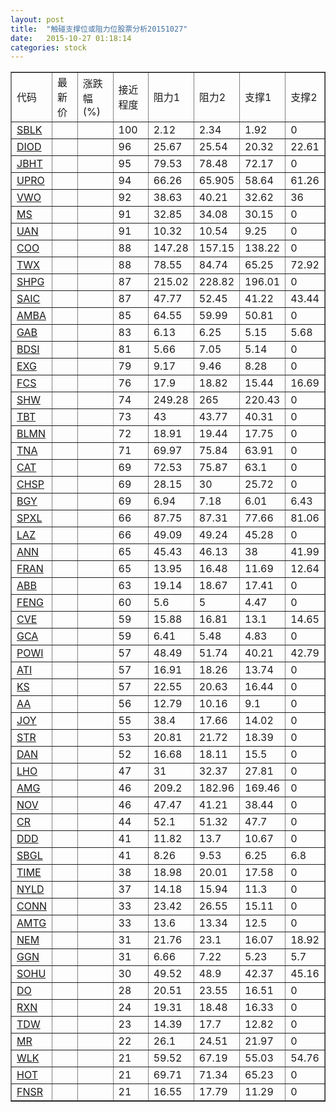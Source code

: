 ```yaml
---
layout: post
title:  "触碰支撑位或阻力位股票分析20151027"
date:   2015-10-27 01:18:14
categories: stock
---
```

<script type="text/javascript">
var stockList = []
stockList.push('gb_sblk');
stockList.push('gb_diod');
stockList.push('gb_jbht');
stockList.push('gb_upro');
stockList.push('gb_vwo');
stockList.push('gb_ms');
stockList.push('gb_uan');
stockList.push('gb_coo');
stockList.push('gb_twx');
stockList.push('gb_shpg');
stockList.push('gb_saic');
stockList.push('gb_amba');
stockList.push('gb_gab');
stockList.push('gb_bdsi');
stockList.push('gb_exg');
stockList.push('gb_fcs');
stockList.push('gb_shw');
stockList.push('gb_tbt');
stockList.push('gb_blmn');
stockList.push('gb_tna');
stockList.push('gb_cat');
stockList.push('gb_chsp');
stockList.push('gb_bgy');
stockList.push('gb_spxl');
stockList.push('gb_laz');
stockList.push('gb_ann');
stockList.push('gb_fran');
stockList.push('gb_abb');
stockList.push('gb_feng');
stockList.push('gb_cve');
stockList.push('gb_gca');
stockList.push('gb_powi');
stockList.push('gb_ati');
stockList.push('gb_ks');
stockList.push('gb_aa');
stockList.push('gb_joy');
stockList.push('gb_str');
stockList.push('gb_dan');
stockList.push('gb_lho');
stockList.push('gb_amg');
stockList.push('gb_nov');
stockList.push('gb_cr');
stockList.push('gb_ddd');
stockList.push('gb_sbgl');
stockList.push('gb_time');
stockList.push('gb_nyld');
stockList.push('gb_conn');
stockList.push('gb_amtg');
stockList.push('gb_nem');
stockList.push('gb_ggn');
stockList.push('gb_sohu');
stockList.push('gb_do');
stockList.push('gb_rxn');
stockList.push('gb_tdw');
stockList.push('gb_mr');
stockList.push('gb_wlk');
stockList.push('gb_hot');
stockList.push('gb_fnsr');
</script>
<table border="1">
 <tr>
 <td>代码</td>
 <td>最新价</td>
 <td>涨跌幅(%)</td>
 <td>接近程度</td>
 <td>阻力1</td>
 <td>阻力2</td>
 <td>支撑1</td>
 <td>支撑2</td>
</tr>
  <tr id="sblk" class="green">
  <td><a href="http://stock.finance.sina.com.cn/usstock/quotes/SBLK.html" target="_blank">SBLK</a></td><td></td><td></td><td>100</td><td>2.12</td><td>2.34</td><td>1.92</td><td>0</td></tr>
  <tr id="diod" class="green">
  <td><a href="http://stock.finance.sina.com.cn/usstock/quotes/DIOD.html" target="_blank">DIOD</a></td><td></td><td></td><td>96</td><td>25.67</td><td>25.54</td><td>20.32</td><td>22.61</td></tr>
  <tr id="jbht" class="red">
  <td><a href="http://stock.finance.sina.com.cn/usstock/quotes/JBHT.html" target="_blank">JBHT</a></td><td></td><td></td><td>95</td><td>79.53</td><td>78.48</td><td>72.17</td><td>0</td></tr>
  <tr id="upro" class="red">
  <td><a href="http://stock.finance.sina.com.cn/usstock/quotes/UPRO.html" target="_blank">UPRO</a></td><td></td><td></td><td>94</td><td>66.26</td><td>65.905</td><td>58.64</td><td>61.26</td></tr>
  <tr id="vwo" class="green">
  <td><a href="http://stock.finance.sina.com.cn/usstock/quotes/VWO.html" target="_blank">VWO</a></td><td></td><td></td><td>92</td><td>38.63</td><td>40.21</td><td>32.62</td><td>36</td></tr>
  <tr id="ms" class="red">
  <td><a href="http://stock.finance.sina.com.cn/usstock/quotes/MS.html" target="_blank">MS</a></td><td></td><td></td><td>91</td><td>32.85</td><td>34.08</td><td>30.15</td><td>0</td></tr>
  <tr id="uan" class="red">
  <td><a href="http://stock.finance.sina.com.cn/usstock/quotes/UAN.html" target="_blank">UAN</a></td><td></td><td></td><td>91</td><td>10.32</td><td>10.54</td><td>9.25</td><td>0</td></tr>
  <tr id="coo" class="red">
  <td><a href="http://stock.finance.sina.com.cn/usstock/quotes/COO.html" target="_blank">COO</a></td><td></td><td></td><td>88</td><td>147.28</td><td>157.15</td><td>138.22</td><td>0</td></tr>
  <tr id="twx" class="green">
  <td><a href="http://stock.finance.sina.com.cn/usstock/quotes/TWX.html" target="_blank">TWX</a></td><td></td><td></td><td>88</td><td>78.55</td><td>84.74</td><td>65.25</td><td>72.92</td></tr>
  <tr id="shpg" class="red">
  <td><a href="http://stock.finance.sina.com.cn/usstock/quotes/SHPG.html" target="_blank">SHPG</a></td><td></td><td></td><td>87</td><td>215.02</td><td>228.82</td><td>196.01</td><td>0</td></tr>
  <tr id="saic" class="green">
  <td><a href="http://stock.finance.sina.com.cn/usstock/quotes/SAIC.html" target="_blank">SAIC</a></td><td></td><td></td><td>87</td><td>47.77</td><td>52.45</td><td>41.22</td><td>43.44</td></tr>
  <tr id="amba" class="green">
  <td><a href="http://stock.finance.sina.com.cn/usstock/quotes/AMBA.html" target="_blank">AMBA</a></td><td></td><td></td><td>85</td><td>64.55</td><td>59.99</td><td>50.81</td><td>0</td></tr>
  <tr id="gab" class="green">
  <td><a href="http://stock.finance.sina.com.cn/usstock/quotes/GAB.html" target="_blank">GAB</a></td><td></td><td></td><td>83</td><td>6.13</td><td>6.25</td><td>5.15</td><td>5.68</td></tr>
  <tr id="bdsi" class="green">
  <td><a href="http://stock.finance.sina.com.cn/usstock/quotes/BDSI.html" target="_blank">BDSI</a></td><td></td><td></td><td>81</td><td>5.66</td><td>7.05</td><td>5.14</td><td>0</td></tr>
  <tr id="exg" class="red">
  <td><a href="http://stock.finance.sina.com.cn/usstock/quotes/EXG.html" target="_blank">EXG</a></td><td></td><td></td><td>79</td><td>9.17</td><td>9.46</td><td>8.28</td><td>0</td></tr>
  <tr id="fcs" class="green">
  <td><a href="http://stock.finance.sina.com.cn/usstock/quotes/FCS.html" target="_blank">FCS</a></td><td></td><td></td><td>76</td><td>17.9</td><td>18.82</td><td>15.44</td><td>16.69</td></tr>
  <tr id="shw" class="red">
  <td><a href="http://stock.finance.sina.com.cn/usstock/quotes/SHW.html" target="_blank">SHW</a></td><td></td><td></td><td>74</td><td>249.28</td><td>265</td><td>220.43</td><td>0</td></tr>
  <tr id="tbt" class="red">
  <td><a href="http://stock.finance.sina.com.cn/usstock/quotes/TBT.html" target="_blank">TBT</a></td><td></td><td></td><td>73</td><td>43</td><td>43.77</td><td>40.31</td><td>0</td></tr>
  <tr id="blmn" class="green">
  <td><a href="http://stock.finance.sina.com.cn/usstock/quotes/BLMN.html" target="_blank">BLMN</a></td><td></td><td></td><td>72</td><td>18.91</td><td>19.44</td><td>17.75</td><td>0</td></tr>
  <tr id="tna" class="red">
  <td><a href="http://stock.finance.sina.com.cn/usstock/quotes/TNA.html" target="_blank">TNA</a></td><td></td><td></td><td>71</td><td>69.97</td><td>75.84</td><td>63.91</td><td>0</td></tr>
  <tr id="cat" class="red">
  <td><a href="http://stock.finance.sina.com.cn/usstock/quotes/CAT.html" target="_blank">CAT</a></td><td></td><td></td><td>69</td><td>72.53</td><td>75.87</td><td>63.1</td><td>0</td></tr>
  <tr id="chsp" class="red">
  <td><a href="http://stock.finance.sina.com.cn/usstock/quotes/CHSP.html" target="_blank">CHSP</a></td><td></td><td></td><td>69</td><td>28.15</td><td>30</td><td>25.72</td><td>0</td></tr>
  <tr id="bgy" class="green">
  <td><a href="http://stock.finance.sina.com.cn/usstock/quotes/BGY.html" target="_blank">BGY</a></td><td></td><td></td><td>69</td><td>6.94</td><td>7.18</td><td>6.01</td><td>6.43</td></tr>
  <tr id="spxl" class="red">
  <td><a href="http://stock.finance.sina.com.cn/usstock/quotes/SPXL.html" target="_blank">SPXL</a></td><td></td><td></td><td>66</td><td>87.75</td><td>87.31</td><td>77.66</td><td>81.06</td></tr>
  <tr id="laz" class="red">
  <td><a href="http://stock.finance.sina.com.cn/usstock/quotes/LAZ.html" target="_blank">LAZ</a></td><td></td><td></td><td>66</td><td>49.09</td><td>49.24</td><td>45.28</td><td>0</td></tr>
  <tr id="ann" class="red">
  <td><a href="http://stock.finance.sina.com.cn/usstock/quotes/ANN.html" target="_blank">ANN</a></td><td></td><td></td><td>65</td><td>45.43</td><td>46.13</td><td>38</td><td>41.99</td></tr>
  <tr id="fran" class="red">
  <td><a href="http://stock.finance.sina.com.cn/usstock/quotes/FRAN.html" target="_blank">FRAN</a></td><td></td><td></td><td>65</td><td>13.95</td><td>16.48</td><td>11.69</td><td>12.64</td></tr>
  <tr id="abb" class="red">
  <td><a href="http://stock.finance.sina.com.cn/usstock/quotes/ABB.html" target="_blank">ABB</a></td><td></td><td></td><td>63</td><td>19.14</td><td>18.67</td><td>17.41</td><td>0</td></tr>
  <tr id="feng" class="red">
  <td><a href="http://stock.finance.sina.com.cn/usstock/quotes/FENG.html" target="_blank">FENG</a></td><td></td><td></td><td>60</td><td>5.6</td><td>5</td><td>4.47</td><td>0</td></tr>
  <tr id="cve" class="green">
  <td><a href="http://stock.finance.sina.com.cn/usstock/quotes/CVE.html" target="_blank">CVE</a></td><td></td><td></td><td>59</td><td>15.88</td><td>16.81</td><td>13.1</td><td>14.65</td></tr>
  <tr id="gca" class="green">
  <td><a href="http://stock.finance.sina.com.cn/usstock/quotes/GCA.html" target="_blank">GCA</a></td><td></td><td></td><td>59</td><td>6.41</td><td>5.48</td><td>4.83</td><td>0</td></tr>
  <tr id="powi" class="red">
  <td><a href="http://stock.finance.sina.com.cn/usstock/quotes/POWI.html" target="_blank">POWI</a></td><td></td><td></td><td>57</td><td>48.49</td><td>51.74</td><td>40.21</td><td>42.79</td></tr>
  <tr id="ati" class="green">
  <td><a href="http://stock.finance.sina.com.cn/usstock/quotes/ATI.html" target="_blank">ATI</a></td><td></td><td></td><td>57</td><td>16.91</td><td>18.26</td><td>13.74</td><td>0</td></tr>
  <tr id="ks" class="red">
  <td><a href="http://stock.finance.sina.com.cn/usstock/quotes/KS.html" target="_blank">KS</a></td><td></td><td></td><td>57</td><td>22.55</td><td>20.63</td><td>16.44</td><td>0</td></tr>
  <tr id="aa" class="green">
  <td><a href="http://stock.finance.sina.com.cn/usstock/quotes/AA.html" target="_blank">AA</a></td><td></td><td></td><td>56</td><td>12.79</td><td>10.16</td><td>9.1</td><td>0</td></tr>
  <tr id="joy" class="red">
  <td><a href="http://stock.finance.sina.com.cn/usstock/quotes/JOY.html" target="_blank">JOY</a></td><td></td><td></td><td>55</td><td>38.4</td><td>17.66</td><td>14.02</td><td>0</td></tr>
  <tr id="str" class="green">
  <td><a href="http://stock.finance.sina.com.cn/usstock/quotes/STR.html" target="_blank">STR</a></td><td></td><td></td><td>53</td><td>20.81</td><td>21.72</td><td>18.39</td><td>0</td></tr>
  <tr id="dan" class="red">
  <td><a href="http://stock.finance.sina.com.cn/usstock/quotes/DAN.html" target="_blank">DAN</a></td><td></td><td></td><td>52</td><td>16.68</td><td>18.11</td><td>15.5</td><td>0</td></tr>
  <tr id="lho" class="green">
  <td><a href="http://stock.finance.sina.com.cn/usstock/quotes/LHO.html" target="_blank">LHO</a></td><td></td><td></td><td>47</td><td>31</td><td>32.37</td><td>27.81</td><td>0</td></tr>
  <tr id="amg" class="red">
  <td><a href="http://stock.finance.sina.com.cn/usstock/quotes/AMG.html" target="_blank">AMG</a></td><td></td><td></td><td>46</td><td>209.2</td><td>182.96</td><td>169.46</td><td>0</td></tr>
  <tr id="nov" class="green">
  <td><a href="http://stock.finance.sina.com.cn/usstock/quotes/NOV.html" target="_blank">NOV</a></td><td></td><td></td><td>46</td><td>47.47</td><td>41.21</td><td>38.44</td><td>0</td></tr>
  <tr id="cr" class="red">
  <td><a href="http://stock.finance.sina.com.cn/usstock/quotes/CR.html" target="_blank">CR</a></td><td></td><td></td><td>44</td><td>52.1</td><td>51.32</td><td>47.7</td><td>0</td></tr>
  <tr id="ddd" class="red">
  <td><a href="http://stock.finance.sina.com.cn/usstock/quotes/DDD.html" target="_blank">DDD</a></td><td></td><td></td><td>41</td><td>11.82</td><td>13.7</td><td>10.67</td><td>0</td></tr>
  <tr id="sbgl" class="green">
  <td><a href="http://stock.finance.sina.com.cn/usstock/quotes/SBGL.html" target="_blank">SBGL</a></td><td></td><td></td><td>41</td><td>8.26</td><td>9.53</td><td>6.25</td><td>6.8</td></tr>
  <tr id="time" class="red">
  <td><a href="http://stock.finance.sina.com.cn/usstock/quotes/TIME.html" target="_blank">TIME</a></td><td></td><td></td><td>38</td><td>18.98</td><td>20.01</td><td>17.58</td><td>0</td></tr>
  <tr id="nyld" class="red">
  <td><a href="http://stock.finance.sina.com.cn/usstock/quotes/NYLD.html" target="_blank">NYLD</a></td><td></td><td></td><td>37</td><td>14.18</td><td>15.94</td><td>11.3</td><td>0</td></tr>
  <tr id="conn" class="red">
  <td><a href="http://stock.finance.sina.com.cn/usstock/quotes/CONN.html" target="_blank">CONN</a></td><td></td><td></td><td>33</td><td>23.42</td><td>26.55</td><td>15.11</td><td>0</td></tr>
  <tr id="amtg" class="red">
  <td><a href="http://stock.finance.sina.com.cn/usstock/quotes/AMTG.html" target="_blank">AMTG</a></td><td></td><td></td><td>33</td><td>13.6</td><td>13.34</td><td>12.5</td><td>0</td></tr>
  <tr id="nem" class="green">
  <td><a href="http://stock.finance.sina.com.cn/usstock/quotes/NEM.html" target="_blank">NEM</a></td><td></td><td></td><td>31</td><td>21.76</td><td>23.1</td><td>16.07</td><td>18.92</td></tr>
  <tr id="ggn" class="green">
  <td><a href="http://stock.finance.sina.com.cn/usstock/quotes/GGN.html" target="_blank">GGN</a></td><td></td><td></td><td>31</td><td>6.66</td><td>7.22</td><td>5.23</td><td>5.7</td></tr>
  <tr id="sohu" class="green">
  <td><a href="http://stock.finance.sina.com.cn/usstock/quotes/SOHU.html" target="_blank">SOHU</a></td><td></td><td></td><td>30</td><td>49.52</td><td>48.9</td><td>42.37</td><td>45.16</td></tr>
  <tr id="do" class="red">
  <td><a href="http://stock.finance.sina.com.cn/usstock/quotes/DO.html" target="_blank">DO</a></td><td></td><td></td><td>28</td><td>20.51</td><td>23.55</td><td>16.51</td><td>0</td></tr>
  <tr id="rxn" class="red">
  <td><a href="http://stock.finance.sina.com.cn/usstock/quotes/RXN.html" target="_blank">RXN</a></td><td></td><td></td><td>24</td><td>19.31</td><td>18.48</td><td>16.33</td><td>0</td></tr>
  <tr id="tdw" class="green">
  <td><a href="http://stock.finance.sina.com.cn/usstock/quotes/TDW.html" target="_blank">TDW</a></td><td></td><td></td><td>23</td><td>14.39</td><td>17.7</td><td>12.82</td><td>0</td></tr>
  <tr id="mr" class="red">
  <td><a href="http://stock.finance.sina.com.cn/usstock/quotes/MR.html" target="_blank">MR</a></td><td></td><td></td><td>22</td><td>26.1</td><td>24.51</td><td>21.97</td><td>0</td></tr>
  <tr id="wlk" class="red">
  <td><a href="http://stock.finance.sina.com.cn/usstock/quotes/WLK.html" target="_blank">WLK</a></td><td></td><td></td><td>21</td><td>59.52</td><td>67.19</td><td>55.03</td><td>54.76</td></tr>
  <tr id="hot" class="red">
  <td><a href="http://stock.finance.sina.com.cn/usstock/quotes/HOT.html" target="_blank">HOT</a></td><td></td><td></td><td>21</td><td>69.71</td><td>71.34</td><td>65.23</td><td>0</td></tr>
  <tr id="fnsr" class="green">
  <td><a href="http://stock.finance.sina.com.cn/usstock/quotes/FNSR.html" target="_blank">FNSR</a></td><td></td><td></td><td>21</td><td>16.55</td><td>17.79</td><td>11.29</td><td>0</td></tr>
</table>
